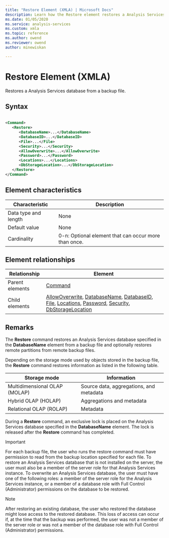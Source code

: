 ```yaml
---
title: "Restore Element (XMLA) | Microsoft Docs"
description: Learn how the Restore element restores a Analysis Services database from a backup file.
ms.date: 01/05/2020
ms.service: analysis-services
ms.custom: xmla
ms.topic: reference
ms.author: owend
ms.reviewer: owend
author: minewiskan

---
```

# Restore Element (XMLA)

  Restores a Analysis Services database from a backup file.  
  
## Syntax  
  
```xml  
  
<Command>  
   <Restore>  
      <DatabaseName>...</DatabaseName>  
      <DatabaseID>...</DatabaseID>  
      <File>...</File>  
      <Security>...</Security>  
      <AllowOverwrite>...</AllowOverwrite>  
      <Password>...</Password>  
      <Locations>...</Locations>  
      <DbStorageLocation>...</DbStorageLocation>  
   </Restore>  
</Command>  
```  
  
## Element characteristics  
  
|Characteristic|Description|  
|--------------------|-----------------|  
|Data type and length|None|  
|Default value|None|  
|Cardinality|0-n: Optional element that can occur more than once.|  
  
## Element relationships  
  
|Relationship|Element|  
|------------------|-------------|  
|Parent elements|[Command](../xml-elements-properties/command-element-xmla.md)|  
|Child elements|[AllowOverwrite](../xml-elements-properties/allowoverwrite-element-xmla.md), [DatabaseName](../xml-elements-properties/databasename-element-xmla.md), [DatabaseID](../xml-elements-properties/databaseid-element-xmla.md), [File](../xml-elements-properties/file-element-xmla.md), [Locations](../xml-elements-properties/locations-element-xmla.md), [Password](../xml-elements-properties/password-element-xmla.md), [Security](../xml-elements-properties/security-element-xmla.md), [DbStorageLocation](../xml-elements-properties/dbstoragelocation-element.md)|  
  
## Remarks  
 The **Restore** command restores an Analysis Services database specified in the **DatabaseName** element from a backup file and optionally restores remote partitions from remote backup files.  
  
 Depending on the storage mode used by objects stored in the backup file, the **Restore** command restores information as listed in the following table.  
  
|Storage mode|Information|  
|------------------|-----------------|  
|Multidimensional OLAP (MOLAP)|Source data, aggregations, and metadata|  
|Hybrid OLAP (HOLAP)|Aggregations and metadata|  
|Relational OLAP (ROLAP)|Metadata|  
  
 During a **Restore** command, an exclusive lock is placed on the Analysis Services database specified in the **DatabaseName** element. The lock is released after the **Restore** command has completed.  
  
> [!IMPORTANT]  
>  For each backup file, the user who runs the restore command must have permission to read from the backup location specified for each file. To restore an Analysis Services database that is not installed on the server, the user must also be a member of the server role for that Analysis Services instance. To overwrite an Analysis Services database, the user must have one of the following roles: a member of the server role for the Analysis Services instance, or a member of a database role with Full Control (Administrator) permissions on the database to be restored.  
  
> [!NOTE]  
>  After restoring an existing database, the user who restored the database might lose access to the restored database. This loss of access can occur if, at the time that the backup was performed, the user was not a member of the server role or was not a member of the database role with Full Control (Administrator) permissions.